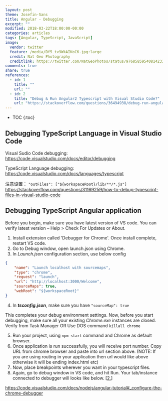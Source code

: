 ```yaml
---
layout: post
theme: Josefin-Sans
title: Angular - Debugging
excerpt: ""
modified: 2018-03-22T18:00:00-00:00
categories: articles
tags: [Angular, TypeScript, JavaScript]
image:
  vendor: twitter
  feature: /media/DY5_tv9WkAIKoC6.jpg:large
  credit: Nat Geo Photography
  creditlink: https://twitter.com/NatGeoPhotos/status/976858595408142338
comments: true
share: true
references:
  - id: 1
    title: ""
    url: ""
  - id: 2
    title: "Debug & Run Angular2 Typescript with Visual Studio Code?"
    url: "https://stackoverflow.com/questions/36494938/debug-run-angular2-typescript-with-visual-studio-code"
---
```


* TOC
{:toc}


## Debugging TypeScript Language in Visual Studio Code

Visual Sudio Code debugging:
https://code.visualstudio.com/docs/editor/debugging

TypeScript Language debugging:
https://code.visualstudio.com/docs/languages/typescript

注意设置：
`"outFiles": ["${workspaceRoot}/lib/**/*.js"]`
https://stackoverflow.com/questions/31169259/how-to-debug-typescript-files-in-visual-studio-code


## Debugging TypeScript Angular application

Before you begin, make sure you have latest version of VS code. You can verify latest version – Help > Check For Updates or About.

1. Install extension called 'Debugger for Chrome'. Once install complete, restart VS code.
2. Go to Debug window, open launch.json using Chrome.
3. In *Launch.json* configuration section, use below config
```json
{
    "name": "Launch localhost with sourcemaps",
    "type": "chrome",
    "request": "launch",
    "url": "http://localhost:3000/Welcome",
    "sourceMaps": true,
    "webRoot": "${workspaceRoot}"
}
```
4. In *__tsconfig.json__*, make sure you have `"sourceMap": true`

This completes your debug environment settings. Now, before you start debugging, make sure all your existing *Chrome.exe* instances are closed. Verify from Task Manager OR Use DOS command `killall chrome`

5. Run your project, using `npm start` command and Chrome as default browser.
6. Once application is run successfully, you will receive port number. Copy URL from chrome browser and paste into url section above. (NOTE: If you are using routing in your application then url would like above otherwise it will be ending index.html etc)
7. Now, place breakpoints wherever you want in your typescript files.
8. Again, go to debug window in VS code, and hit Run. Your tab/instance connected to debugger will looks like below.
[[2.](#reference-2)]


https://code.visualstudio.com/docs/nodejs/angular-tutorial#_configure-the-chrome-debugger
